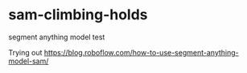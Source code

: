 # sam-climbing-holds
segment anything model test

Trying out https://blog.roboflow.com/how-to-use-segment-anything-model-sam/
